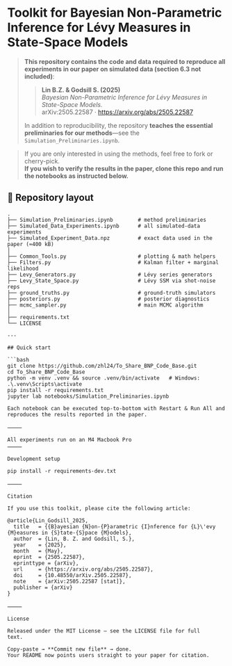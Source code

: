 # Toolkit for Bayesian Non-Parametric Inference for Lévy Measures in State-Space Models

> **This repository contains the code and data required to reproduce all 
> experiments in our paper on simulated data (section 6.3 not included)**:  
>
> > **Lin B.Z. & Godsill S. (2025)**  
> > *Bayesian Non-Parametric Inference for Lévy Measures in State-Space Models.*  
> > arXiv:2505.22587 · https://arxiv.org/abs/2505.22587  
>
> >
> In addition to reproducibility, the repository **teaches the essential
> preliminaries for our methods**—see the `Simulation_Preliminaries.ipynb`.

> If you are only interested in using the methods, feel free to fork or cherry-pick.  
> **If you wish to verify the results in the paper, clone this repo and run the notebooks as instructed below.**


## 📂 Repository layout

```text
.
├── Simulation_Preliminaries.ipynb        # method preliminaries
├── Simulated_Data_Experiments.ipynb      # all simulated-data experiments
├── Simulated_Experiment_Data.npz         # exact data used in the paper (≈400 kB)
│
├── Common_Tools.py                       # plotting & math helpers
├── Filters.py                            # Kalman filter + marginal likelihood
├── Levy_Generators.py                    # Lévy series generators
├── Levy_State_Space.py                   # Lévy SSM via shot-noise reps
├── ground_truths.py                      # ground-truth simulators
├── posteriors.py                         # posterior diagnostics
├── mcmc_sampler.py                       # main MCMC algorithm
│
├── requirements.txt
└── LICENSE

---

## Quick start

```bash
git clone https://github.com/zhl24/To_Share_BNP_Code_Base.git
cd To_Share_BNP_Code_Base
python -m venv .venv && source .venv/bin/activate   # Windows: .\.venv\Scripts\activate
pip install -r requirements.txt
jupyter lab notebooks/Simulation_Preliminaries.ipynb

Each notebook can be executed top-to-bottom with Restart & Run All and
reproduces the results reported in the paper.

⸻

All experiments run on an M4 Macbook Pro
⸻

Development setup

pip install -r requirements-dev.txt  

⸻

Citation

If you use this toolkit, please cite the following article:

@article{Lin_Godsill_2025,
  title   = {{B}ayesian {N}on-{P}arametric {I}nference for {L}\'evy {M}easures in {S}tate-{S}pace {M}odels},
  author  = {Lin, B. Z. and Godsill, S.},
  year    = {2025},
  month   = {May},
  eprint  = {2505.22587},
  eprinttype = {arXiv},
  url     = {https://arxiv.org/abs/2505.22587},
  doi     = {10.48550/arXiv.2505.22587},
  note    = {arXiv:2505.22587 [stat]},
  publisher = {arXiv}
}

⸻

License

Released under the MIT License – see the LICENSE file for full
text.

Copy-paste → **Commit new file** → done.  
Your README now points users straight to your paper for citation.

